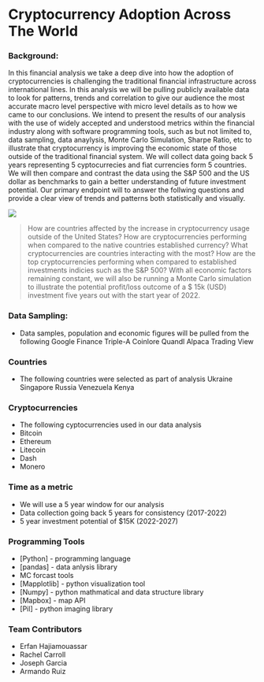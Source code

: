 # Cryptocurrency Adoption Across The World
### Background:

 In this financial analysis we take a deep dive into how the adoption of cryptocurrencies is challenging the traditional financial infrastructure across international lines. In this analysis we will be pulling publicly available data to look for patterns, trends and correlation to give our audience the most accurate macro level perspective with micro level details as to how we came to our conclusions. We intend to present the results of our analysis with the use of widely accepted and understood metrics within the financial industry along with software programming tools, such as but not limited to, data sampling, data anaylysis, Monte Carlo Simulation, Sharpe Ratio, etc to illustrate that cryptocurrency is improving the economic state of those outside of the traditional financial system. We will collect data going back 5 years representing 5 cyptocurrecies and fiat currencies form 5 countries. We will then compare and contrast the data using the S&P 500 and the US dollar as benchmarks to gain a better understanding of future investment potential. Our primary endpoint will to answer the follwing questions and provide a clear view of trends and patterns both statistically and visually.

[![](https://www.nasdaq.com/sites/acquia.prod/files/styles/720x400/public/2021/05/07/cryptocurrency-Nuthawut-adobe.jpg?h=6acbff97&itok=kyPXtQ0N)](https://travis-ci.org/joemccann/dillinger)

>How are countries affected by the increase in cryptocurrency usage outside of the United States?
>How are cryptocurrencies performing when compared to the native countries established currency?
>What cryptocurrencies are countries interacting with the most?
>How are the top cryptocurrencies performing when compared to established investments indicies such as the S&P 500?
>With all economic factors remaining constant, we will also be running a Monte Carlo simulation to illustrate the potential profit/loss outcome of a $ 15k (USD) investment five years out with the start year of 2022.

### Data Sampling:

- Data samples, population and economic figures will be pulled from the following 
Google Finance
Triple-A
Coinlore
Quandl
Alpaca
Trading View

### Countries
- The following countries were selected as part of analysis
Ukraine
Singapore
Russia
Venezuela
Kenya

### Cryptocurrencies
- The following cyptocurrencies used in our data analysis
- Bitcoin
- Ethereum
- Litecoin
- Dash
- Monero

### Time as a metric
- We will use a 5 year window for our analysis
- Data collection going back 5 years for consistency (2017-2022) 
- 5 year investment potential of $15K (2022-2027)

### Programming Tools
- [Python] - programming language
- [pandas] - data anlysis library
- MC forcast tools
- [Mapplotlib] - python visualization tool
- [Numpy] - python mathmatical and data structure library
- [Mapbox] - map API
- [Pil] - python imaging library
 
### Team Contributors
- Erfan Hajiamouassar
- Rachel Carroll
- Joseph Garcia
- Armando Ruiz
